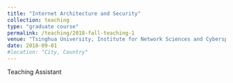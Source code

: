```yaml
---
title: "Internet Architecture and Security"
collection: teaching
type: "graduate course"
permalink: /teaching/2018-fall-teaching-1
venue: "Tsinghua University, Institute for Network Sciences and Cyberspace"
date: 2018-09-01
#location: "City, Country"
---
```


Teaching Assistant
